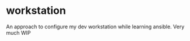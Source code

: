 workstation
===========

An approach to configure my dev workstation while learning ansible. Very much WIP
